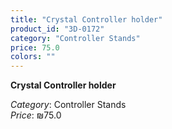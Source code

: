 ```yaml
---
title: "Crystal Controller holder"
product_id: "3D-0172"
category: "Controller Stands"
price: 75.0
colors: ""
---
```


**Crystal Controller holder**

*Category*: Controller Stands  
*Price*: ₪75.0

